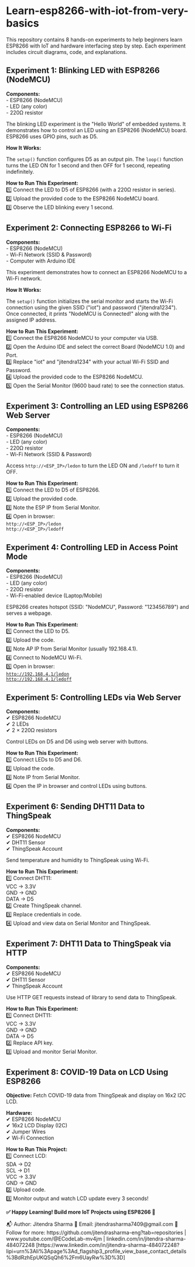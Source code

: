 <h1>Learn-esp8266-with-iot-from-very-basics</h1>
<p>This repository contains 8 hands-on experiments to help beginners learn ESP8266 with IoT and hardware interfacing step by step. Each experiment includes circuit diagrams, code, and explanations.</p>

<h2>Experiment 1: Blinking LED with ESP8266 (NodeMCU)</h2>
<strong>Components:</strong><br>
- ESP8266 (NodeMCU)<br>
- LED (any color)<br>
- 220Ω resistor<br>
<p>The blinking LED experiment is the "Hello World" of embedded systems. It demonstrates how to control an LED using an ESP8266 (NodeMCU) board. ESP8266 uses GPIO pins, such as D5.</p>

<strong>How It Works:</strong><br>
<p>The <code>setup()</code> function configures D5 as an output pin. The <code>loop()</code> function turns the LED ON for 1 second and then OFF for 1 second, repeating indefinitely.</p>

<strong>How to Run This Experiment:</strong><br>
1️⃣ Connect the LED to D5 of ESP8266 (with a 220Ω resistor in series).<br>
2️⃣ Upload the provided code to the ESP8266 NodeMCU board.<br>
3️⃣ Observe the LED blinking every 1 second.<br>

<h2>Experiment 2: Connecting ESP8266 to Wi-Fi</h2>
<strong>Components:</strong><br>
- ESP8266 (NodeMCU)<br>
- Wi-Fi Network (SSID & Password)<br>
- Computer with Arduino IDE<br>

<p>This experiment demonstrates how to connect an ESP8266 NodeMCU to a Wi-Fi network.</p>

<strong>How It Works:</strong><br>
<p>The <code>setup()</code> function initializes the serial monitor and starts the Wi-Fi connection using the given SSID ("iot") and password ("jitendra1234"). Once connected, it prints "NodeMCU is Connected!" along with the assigned IP address.</p>

<strong>How to Run This Experiment:</strong><br>
1️⃣ Connect the ESP8266 NodeMCU to your computer via USB.<br>
2️⃣ Open the Arduino IDE and select the correct Board (NodeMCU 1.0) and Port.<br>
3️⃣ Replace "iot" and "jitendra1234" with your actual Wi-Fi SSID and Password.<br>
4️⃣ Upload the provided code to the ESP8266 NodeMCU.<br>
5️⃣ Open the Serial Monitor (9600 baud rate) to see the connection status.<br>

<h2>Experiment 3: Controlling an LED using ESP8266 Web Server</h2>
<strong>Components:</strong><br>
- ESP8266 (NodeMCU)<br>
- LED (any color)<br>
- 220Ω resistor<br>
- Wi-Fi Network (SSID & Password)<br>

<p>Access <code>http://&lt;ESP_IP&gt;/ledon</code> to turn the LED ON and <code>/ledoff</code> to turn it OFF.</p>

<strong>How to Run This Experiment:</strong><br>
1️⃣ Connect the LED to D5 of ESP8266.<br>
2️⃣ Upload the provided code.<br>
3️⃣ Note the ESP IP from Serial Monitor.<br>
4️⃣ Open in browser:<br>
<code>http://&lt;ESP_IP&gt;/ledon</code><br>
<code>http://&lt;ESP_IP&gt;/ledoff</code><br>

<h2>Experiment 4: Controlling LED in Access Point Mode</h2>
<strong>Components:</strong><br>
- ESP8266 (NodeMCU)<br>
- LED (any color)<br>
- 220Ω resistor<br>
- Wi-Fi-enabled device (Laptop/Mobile)<br>

<p>ESP8266 creates hotspot (SSID: "NodeMCU", Password: "123456789") and serves a webpage.</p>

<strong>How to Run This Experiment:</strong><br>
1️⃣ Connect the LED to D5.<br>
2️⃣ Upload the code.<br>
3️⃣ Note AP IP from Serial Monitor (usually 192.168.4.1).<br>
4️⃣ Connect to NodeMCU Wi-Fi.<br>
5️⃣ Open in browser:<br>
<code>http://192.168.4.1/ledon</code><br>
<code>http://192.168.4.1/ledoff</code><br>

<h2>Experiment 5: Controlling LEDs via Web Server</h2>
<strong>Components:</strong><br>
✔ ESP8266 NodeMCU<br>
✔ 2 LEDs<br>
✔ 2 × 220Ω resistors<br>

<p>Control LEDs on D5 and D6 using web server with buttons.</p>

<strong>How to Run This Experiment:</strong><br>
1️⃣ Connect LEDs to D5 and D6.<br>
2️⃣ Upload the code.<br>
3️⃣ Note IP from Serial Monitor.<br>
4️⃣ Open the IP in browser and control LEDs using buttons.<br>

<h2>Experiment 6: Sending DHT11 Data to ThingSpeak</h2>
<strong>Components:</strong><br>
✔ ESP8266 NodeMCU<br>
✔ DHT11 Sensor<br>
✔ ThingSpeak Account<br>

<p>Send temperature and humidity to ThingSpeak using Wi-Fi.</p>

<strong>How to Run This Experiment:</strong><br>
1️⃣ Connect DHT11:<br>
VCC → 3.3V<br>
GND → GND<br>
DATA → D5<br>
2️⃣ Create ThingSpeak channel.<br>
3️⃣ Replace credentials in code.<br>
4️⃣ Upload and view data on Serial Monitor and ThingSpeak.<br>

<h2>Experiment 7: DHT11 Data to ThingSpeak via HTTP</h2>
<strong>Components:</strong><br>
✔ ESP8266 NodeMCU<br>
✔ DHT11 Sensor<br>
✔ ThingSpeak Account<br>

<p>Use HTTP GET requests instead of library to send data to ThingSpeak.</p>

<strong>How to Run This Experiment:</strong><br>
1️⃣ Connect DHT11:<br>
VCC → 3.3V<br>
GND → GND<br>
DATA → D5<br>
2️⃣ Replace API key.<br>
3️⃣ Upload and monitor Serial Monitor.<br>

<h2>Experiment 8: COVID-19 Data on LCD Using ESP8266</h2>
<strong>Objective:</strong> Fetch COVID-19 data from ThingSpeak and display on 16x2 I2C LCD.<br>

<strong>Hardware:</strong><br>
✔ ESP8266 NodeMCU<br>
✔ 16x2 LCD Display (I2C)<br>
✔ Jumper Wires<br>
✔ Wi-Fi Connection<br>

<strong>How to Run This Project:</strong><br>
1️⃣ Connect LCD:<br>
SDA → D2<br>
SCL → D1<br>
VCC → 3.3V<br>
GND → GND<br>
2️⃣ Upload code.<br>
3️⃣ Monitor output and watch LCD update every 3 seconds!<br>

<p><strong>✅ Happy Learning! Build more IoT Projects using ESP8266 🚀</strong></p>
📬 Author: Jitendra Sharma
📧 Email: jitendrasharma7409@gmail.com
🔗 Follow for more: https://github.com/jitendrasharma-eng?tab=repositories | www.youtube.com/@ECodeLab-mv4jm | linkedin.com/in/jitendra-sharma-484072248 [https://www.linkedin.com/in/jitendra-sharma-484072248?lipi=urn%3Ali%3Apage%3Ad_flagship3_profile_view_base_contact_details%3BdRzhEpUKQSqQh6%2Fm6UayRw%3D%3D]
